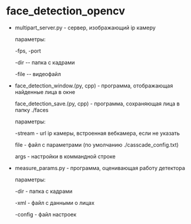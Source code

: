 # face_detection_opencv

 - multipart_server.py - сервер, изображающий ip камеру

   параметры:

   -fps, -port

   -dir -- папка с кадрами
   
   -file -- видеофайл

 - face_detection_window.(py, cpp) - программа, отображающая найденные лица в окне
 
   face_detection_save.(py, cpp) - программа, сохраняющая лица в папку ./faces
   
   параметры:
   
   -stream - url ip камеры, встроенная вебкамера, если не указать
   
   file - файл с параметрами (по умолчанию ./casscade_config.txt)
   
   args - настройки в коммандной строке
  
  - measure_params.py - программа, оценивающая работу детектора
  
    параметры:
    
    -dir - папка с кадрами
    
    -xml - файл с данными о лицах
    
    -config - файл настроек
